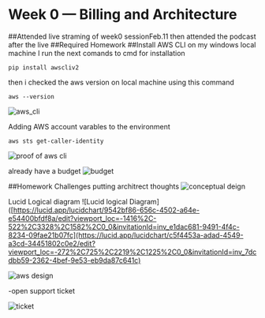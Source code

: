 # Week 0 — Billing and Architecture
##Attended live straming of week0 sessionFeb.11 then attended the podcast after the live
##Required Homework
##Install AWS CLI on my windows local machine
I run the next comands to cmd for installation
```
pip install awscliv2
```
then i checked the aws version on local machine using this command
```
aws --version
```
![aws_cli](https://user-images.githubusercontent.com/19940969/220439572-2a5ddde0-c554-4b62-bc68-5556e9a58b8a.png)

Adding AWS account varables to the environment
```
aws sts get-caller-identity
```

![proof of aws cli](assets/proof-of-aws.png)

already have a budget
![budget](https://user-images.githubusercontent.com/19940969/220439684-f97afe16-2734-4719-b7a9-459cc9259234.png)



##Homework Challenges
putting architrect thoughts 
![conceptual deign](https://user-images.githubusercontent.com/19940969/220439781-a9f053ac-8c21-4f7d-9e0c-178365b1c9eb.png)

Lucid Logical diagram 
![Lucid logical Diagram]([https://lucid.app/lucidchart/9542bf86-656c-4502-a64e-e54400bfdf8a/edit?viewport_loc=-1416%2C-522%2C3328%2C1582%2C0_0&invitationId=inv_e1dac681-9491-4f4c-8234-09fae21b07fc](https://lucid.app/lucidchart/c5f4453a-adad-4549-a3cd-34451802c0e2/edit?viewport_loc=-272%2C725%2C2219%2C1225%2C0_0&invitationId=inv_7dcdbb59-2362-4bef-9e53-eb9da87c641c)

![aws design](https://user-images.githubusercontent.com/19940969/220439876-f5b406c8-f6e1-4653-a3fb-bd1becfc2c72.png)

-open support ticket

![ticket](https://user-images.githubusercontent.com/19940969/220439915-809ef217-fccc-44cc-aed8-590cbb5c6f56.png)
